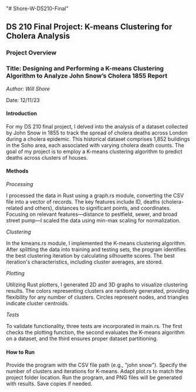 "# Shore-W-DS210-Final" 

## DS 210 Final Project: K-means Clustering for Cholera Analysis
### Project Overview
### Title: Designing and Performing a K-means Clustering Algorithm to Analyze John Snow’s Cholera 1855 Report

*Author: Will Shore*

Date: 12/11/23

#### Introduction
For my DS 210 final project, I delved into the analysis of a dataset collected by John Snow in 1855 to track the spread of cholera deaths across London during a cholera epidemic. This historical dataset comprises 1,852 buildings in the Soho area, each associated with varying cholera death counts. The goal of my project is to employ a K-means clustering algorithm to predict deaths across clusters of houses.

#### Methods
*Processing*

I processed the data in Rust using a graph.rs module, converting the CSV file into a vector of records. The key features include ID, deaths (cholera-related and others), distances to significant points, and coordinates. Focusing on relevant features—distance to pestfield, sewer, and broad street pump—I scaled the data using min-max scaling for normalization.

*Clustering*

In the kmeans.rs module, I implemented the K-means clustering algorithm. After splitting the data into training and testing sets, the program identifies the best clustering iteration by calculating silhouette scores. The best iteration's characteristics, including cluster averages, are stored.

*Plotting*

Utilizing Rust plotters, I generated 2D and 3D graphs to visualize clustering results. The colors representing clusters are randomly generated, providing flexibility for any number of clusters. Circles represent nodes, and triangles indicate cluster centroids.

*Tests*

To validate functionality, three tests are incorporated in main.rs. The first checks the plotting function, the second evaluates the K-means algorithm on a dataset, and the third ensures proper dataset partitioning.

#### How to Run
Provide the program with the CSV file path (e.g., "john snow").
Specify the number of clusters and iterations for K-means.
Adapt plot.rs to match the project folder location.
Run the program, and PNG files will be generated with results. Save copies if needed.

